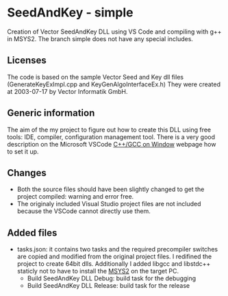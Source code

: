 # SeedAndKey - simple
Creation of Vector SeedAndKey DLL using VS Code and compiling with g++ in MSYS2.
The branch simple does not have any special includes.

## Licenses
The code is based on the sample Vector Seed and Key dll files (GenerateKeyExImpl.cpp and KeyGenAlgoInterfaceEx.h) They were created at 2003-07-17 by Vector Informatik GmbH.

## Generic information
The aim of the my project to figure out how to create this DLL using free tools: IDE, compiler, configuration management tool. There is a very good description on the Microsoft VSCode [C++/GCC on Window](https://code.visualstudio.com/docs/cpp/config-mingw) webpage how to set it up. 

## Changes
- Both the source files should have been slightly changed to get the project compiled: warning and error free. 
- The originaly included Visual Studio project files are not included because the VSCode cannot directly use them.

## Added files
- tasks.json: it contains two tasks and the required precompiler switches are copied and modified from the original project files. I redifined the project to create 64bit dlls. Additionally I added libgcc and libstdc++ staticly not to have to install the [MSYS2](https://www.msys2.org/) on the target PC.
  - Build SeedAndKey DLL Debug: build task for the debugging
  - Build SeedAndKey DLL Release: build task for the release
